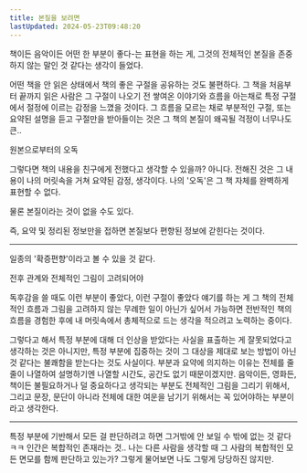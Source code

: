 ```yaml
---
title: 본질을 보려면
lastUpdated: 2024-05-23T09:48:20
---
```


책이든 음악이든 어떤 한 부분이 좋다-는 표현을 하는 게, 그것의 전체적인 본질을 존중하지 않는 말인 것 같다는 생각이 들었다.

어떤 책을 안 읽은 상태에서 책의 좋은 구절을 공유하는 것도 불편하다. 그 책을 처음부터 끝까지 읽은 사람은 그 구절이 나오기 전 쌓여온 이야기와 흐름을 아는채로 특정 구절에서 절정에 이르는 감정을 느꼈을 것이다. 그 흐름을 모르는 채로 부분적인 구절, 또는 요약된 설명을 듣고 구절만을 받아들이는 것은 그 책의 본질이 왜곡될 걱정이 너무나도 큰.. 

원본으로부터의 오독



그렇다면 책의 내용을 친구에게 전했다고 생각할 수 있을까? 아니다. 전해진 것은 그 내용이 나의 머릿속을 거쳐 요약된 감정, 생각이다. 나의 '오독'은 그 책 자체를 완벽하게 표현할 수 없다.



물론 본질이라는 것이 없을 수도 있다.

즉, 요약 및 정리된 정보만을 접하면 본질보다 편향된 정보에 갇힌다는 것이다.

---

일종의 '확증편향'이라고 볼 수 있을 것 같다.

전후 관계와 전체적인 그림이 고려되어야 

독후감을 쓸 때도 이런 부분이 좋았다, 이런 구절이 좋았다 얘기를 하는 게 그 책의 전체적인 흐름과 그림을 고려하지 않는 무례한 일이 아닌가 싶어서 가능하면 전반적인 책의 흐름을 경험한 후에 내 머릿속에서 총체적으로 드는 생각을 적으려고 노력하는 중이다.

그렇다고 해서 특정 부분에 대해 더 인상을 받았다는 사실을 표출하는 게 잘못되었다고 생각하는 것은 아니지만, 특정 부분에 집중하는 것이 그 대상을 제대로 보는 방법이 아닌 것 같다는 불쾌함을 받는다는 것도 사실이다. 부분과 요약에 의지하는 이유는 전체를 줄줄이 나열하여 설명하기엔 나열할 시간도, 공간도 없기 때문이겠지만. 음악이든, 영화든, 책이든 불필요하거나 덜 중요하다고 생각되는 부분도 전체적인 그림을 그리기 위해서, 그리고 문장, 문단이 아니라 전체에 대한 여운을 남기기 위해서는 꼭 있어야하는 부분이라고 생각한다.

---
 
특정 부분에 기반해서 모든 걸 판단하려고 하면 그거밖에 안 보일 수 밖에 없는 것 같다ㅋㅋ 인간은 복합적인 존재라는 것.. 나는 다른 사람을 생각할 때 그 사람의 복합적인 모든 면모를 함께 판단하고 있는가? 그렇게 물어보면 나도 그렇게 당당하진 않지만.

